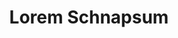 ---
index: 120
type_of_section: "fullimage"
title: "Lorem Schnapsum"
sub-title: "S'guelt Chulia Roberstau morbi tellus schneck quam, geht's sit kartoffelsalad dolor Gal."
text:
   position: 9
   background: "dark"
image:
  file: "assets/images/transfert-fp-a.jpg"
  description: "Lorem schnapsum"
  author: AALE
  author_link: 
---